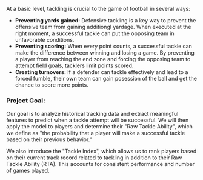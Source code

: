 At a basic level, tackling is crucial to the game of football in several ways:
 - **Preventing yards gained:** Defensive tackling is a key way to prevent the offensive team from gaining additiongl yardage. When executed at the right moment, a successful tackle can put the opposing team in unfavorable conditions.
 - **Preventing scoring:** When every point counts, a successful tackle can make the difference between winning and losing a game. By preventing a player from reaching the end zone and forcing the opposing team to attempt field goals, tacklers limit points scored.
 - **Creating turnovers:** If a defender can tackle effectively and lead to a forced fumble, their own team can gain posession of the ball and get the chance to score more points.


### Project Goal:
Our goal is to analyze historical tracking data and extract meaningful features to predict when a tackle attempt will be successful. We will then apply the model to players and determine their "Raw Tackle Ability", which we define as "the probability that a player will make a successful tackle based on their previous behavior."

We also introduce the "Tackle Index", which allows us to rank players based on their current track record related to tackling in addition to their Raw Tackle Ability (RTA). This accounts for consistent performance and number of games played.